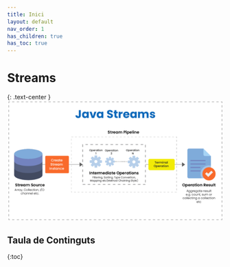```yaml
---
title: Inici
layout: default
nav_order: 1
has_children: true
has_toc: true
---
```



# Streams
{: .text-center }
![alt text](./assets/imatges/javaStreams.png)

## Taula de Continguts
{:toc}
